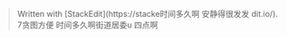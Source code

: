 


> Written with [StackEdit](https://stacke时间多久啊 安静得很发发  dit.io/).
7贪图方便 
时间多久啊街道居委u 四点啊
<!--stackedit_data:
eyJoaXN0b3J5IjpbMTM5MTIwMTU5Nl19
-->